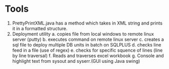 # Tools
1. PrettyPrintXML.java has a method which takes in XML string and prints it in a formatted structure.  
2. Deployment utility
    a. copies file from local windows to remote linux server (putty)
    b. executes command on remote linux server
    c. creates a sql file to deploy multiple DB units in batch on SQLPLUS
    d. checks line feed in a file (use of regex)
    e. checks for specific squence of lines (line by line traversal)
    f. Reads and traverses excel workbook 
    g. Console and highlight text from sysout and syserr.(GUI using Java swing)     
